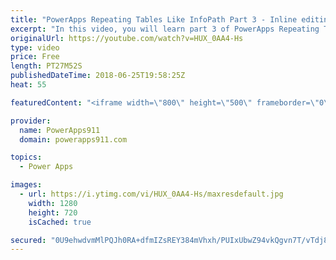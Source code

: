 ```yaml
---
title: "PowerApps Repeating Tables Like InfoPath Part 3 - Inline editing"
excerpt: "In this video, you will learn part 3 of PowerApps Repeating Tables like InfoPath. This time around we cover the really advanced stuff with inline editing and making sure the users don't lose their changes. All of this done in the context of an expense report.  PowerApps Repeating Tables Part 1 https://www.youtube.com/watch?v=xgznk4XlPCo"
originalUrl: https://youtube.com/watch?v=HUX_0AA4-Hs
type: video
price: Free
length: PT27M52S
publishedDateTime: 2018-06-25T19:58:25Z
heat: 55

featuredContent: "<iframe width=\"800\" height=\"500\" frameborder=\"0\" src=\"https://www.youtube.com/embed/HUX_0AA4-Hs\" allow=\"accelerometer; autoplay; encrypted-media; gyroscope; picture-in-picture\" allowfullscreen></iframe>"

provider:
  name: PowerApps911
  domain: powerapps911.com

topics:
  - Power Apps

images:
  - url: https://i.ytimg.com/vi/HUX_0AA4-Hs/maxresdefault.jpg
    width: 1280
    height: 720
    isCached: true

secured: "0U9ehwdvmMlPQJh0RA+dfmIZsREY384mVhxh/PUIxUbwZ94vkQgvn7T/vTdj8OLqTfsCNfs6SrgOKiUPgBV+UvhYQkdvezUXi8KjK3zJKo6o1+ho35LdpihqrTuvbuPVC/CTh8qzvQBywG2+1nbxHFmaqoQZTCmnYofAVCe9ijHTJI0l3+Qgx19lp2Kl91TWACMObfBi4VUXElFuS94Ry6IF/NicB25WXKLG4jsTn1vKbNTnJDY+TGZSFUrhIDCB0dKgn7wfoDn+BIfZoPqObxIXrA6MUEfJWNNc2RStv/wVckPGs6EQVOBpJm+uMNXiBId8b0mp/AaDGgdncbi1DQCZbFfubEmPhD/Ltsypq0J1tjMSVK1IGbArrjSEM17Z6MvdEs1DWZl9Pl/sN92MfA5BwKxvKs+2REwCcsllX8s=;S/fg9ZtJhFUIO8p4O3kg8A=="
---
```


